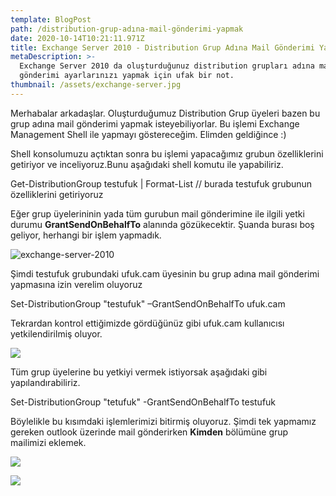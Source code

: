 ```yaml
---
template: BlogPost
path: /distribution-grup-adına-mail-gönderimi-yapmak
date: 2020-10-14T10:21:11.971Z
title: Exchange Server 2010 - Distribution Grup Adına Mail Gönderimi Yapmak
metaDescription: >-
  Exchange Server 2010 da oluşturduğunuz distribution grupları adına mail
  gönderimi ayarlarınızı yapmak için ufak bir not.
thumbnail: /assets/exchange-server.jpg
---
```

Merhabalar arkadaşlar. Oluşturduğumuz Distribution Grup üyeleri bazen bu grup adına mail gönderimi yapmak isteyebiliyorlar. Bu işlemi Exchange Management Shell ile yapmayı göstereceğim. Elimden geldiğince :)

Shell konsolumuzu açtıktan sonra bu işlemi yapacağımız grubun özelliklerini getiriyor ve inceliyoruz.Bunu aşağıdaki shell komutu ile yapabiliriz.

<!--StartFragment-->

Get-DistributionGroup testufuk | Format-List  // burada testufuk grubunun özelliklerini getiriyoruz

<!--EndFragment-->

Eğer grup üyelerininin yada tüm gurubun mail gönderimine ile ilgili yetki durumu **GrantSendOnBehalfTo** alanında gözükecektir. Şuanda burası boş geliyor, herhangi bir işlem yapmadık.

![exchange-server-2010](/assets/exchange1.jpg)

Şimdi testufuk grubundaki ufuk.cam üyesinin bu grup adına mail gönderimi yapmasına izin verelim oluyoruz

<!--StartFragment-->

Set-DistributionGroup "testufuk" –GrantSendOnBehalfTo ufuk.cam 

<!--EndFragment-->

Tekrardan kontrol ettiğimizde gördüğünüz gibi ufuk.cam kullanıcısı yetkilendirilmiş oluyor.

![](/assets/exchange2.jpg)

Tüm grup üyelerine bu yetkiyi vermek istiyorsak aşağıdaki gibi yapılandırabiliriz.

<!--StartFragment-->

Set-DistributionGroup "tetufuk" -GrantSendOnBehalfTo testufuk

<!--EndFragment-->



Böylelikle bu kısımdaki işlemlerimizi bitirmiş oluyoruz. Şimdi tek yapmamız gereken outlook üzerinde mail gönderirken **Kimden** bölümüne grup mailimizi eklemek.

 

![](/assets/outlook-tarafi.JPG)

![](/assets/ornek.jpg)
